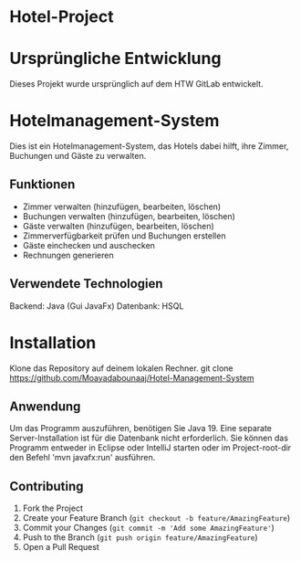# Hotel-Project

# Ursprüngliche Entwicklung
Dieses Projekt wurde ursprünglich auf dem HTW GitLab entwickelt.  

# Hotelmanagement-System
Dies ist ein Hotelmanagement-System, das Hotels dabei hilft, ihre Zimmer, Buchungen und Gäste zu verwalten.

## Funktionen
- Zimmer verwalten (hinzufügen, bearbeiten, löschen)
- Buchungen verwalten (hinzufügen, bearbeiten, löschen)
- Gäste verwalten (hinzufügen, bearbeiten, löschen)
- Zimmerverfügbarkeit prüfen und Buchungen erstellen
- Gäste einchecken und auschecken
- Rechnungen generieren 

## Verwendete Technologien
Backend: Java (Gui JavaFx)
Datenbank: HSQL
 
# Installation
Klone das Repository auf deinem lokalen Rechner.
git clone https://github.com/Moayadabounaaj/Hotel-Management-System

## Anwendung 
Um das Programm auszuführen, benötigen Sie Java 19. Eine separate Server-Installation ist für die Datenbank nicht erforderlich.
Sie können das Programm entweder in Eclipse oder IntelliJ starten oder im Project-root-dir den Befehl 'mvn javafx:run' ausführen. 

## Contributing
1. Fork the Project
2. Create your Feature Branch (`git checkout -b feature/AmazingFeature`)
3. Commit your Changes (`git commit -m 'Add some AmazingFeature'`)
4. Push to the Branch (`git push origin feature/AmazingFeature`)
5. Open a Pull Request